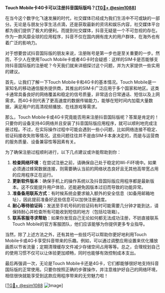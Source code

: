 **Touch Mobile卡4G卡可以注册抖音国际版吗？[[TG💪+ @esim1088](https://t.me/s/esim1088)]**

在当今这个数字化飞速发展的时代，社交媒体已经成为我们生活中不可或缺的一部分。无论是与朋友分享生活点滴，还是获取最新的资讯和娱乐内容，社交媒体平台都为我们提供了极大的便利。而提到社交媒体，抖音无疑是一个不可忽视的存在。作为一款风靡全球的应用程序，抖音不仅在国内拥有庞大的用户群体，在海外也有着广泛的影响力。

对于想要尝试抖音国际版的朋友来说，注册账号是第一步也是至关重要的一步。然而，不少人在使用Touch Mobile卡或者4G卡时会疑惑：这样的SIM卡是否能够支持抖音国际版的注册呢？今天我们就来详细探讨这个问题，并为大家提供一些实用的建议。

首先，让我们了解一下Touch Mobile卡和4G卡的基本情况。Touch Mobile是一家知名的移动通信服务提供商，其推出的SIM卡广泛应用于多个国家和地区。这类卡通常具备良好的网络覆盖和稳定的信号质量，非常适合日常通话、短信以及上网需求。而4G卡则代表了更高速度的数据传输能力，能够在短时间内加载大量数据，满足用户的高清视频播放、在线游戏等需求。

那么，Touch Mobile卡或4G卡究竟能否用来注册抖音国际版呢？答案是肯定的！只要你的设备支持4G网络并且安装了抖音国际版应用程序，就可以顺利地完成注册过程。不过，在实际操作过程中可能会遇到一些小问题，比如网络连接不稳定、验证码接收失败等情况。这些问题往往并不是由SIM卡本身决定的，而是与运营商的服务质量、设备兼容性等因素有关。

为了确保注册过程顺利进行，以下几点建议或许能帮助到你：

1. **检查网络环境**：在尝试注册之前，请确保自己处于稳定的Wi-Fi环境中。如果必须通过蜂窝数据连接，则需要确认当前的网络状态良好且无其他高带宽占用的应用程序正在运行。
2. **更新软件版本**：确保手机上的操作系统以及抖音国际版应用程序都是最新版本。这不仅能提升用户体验，还能避免因版本过旧而导致的功能异常。
3. **准备备用联系方式**：有时候系统会要求输入额外的安全信息（如备用邮箱地址），因此提前准备好这些信息可以加快注册速度。
4. **耐心等待验证码**：发送至手机号码的验证码有时可能需要几分钟才能到达，请保持耐心并检查所有可能收到短信的地方（包括垃圾箱）。
5. **联系客服寻求帮助**：如果你发现自己无论如何都无法成功注册，不妨直接联系Touch Mobile的官方客服团队，他们应该能够为你提供更多专业指导。

当然，除了上述方法之外，还有其他一些技巧可以帮助你更好地利用Touch Mobile卡或4G卡享受抖音带来的乐趣。例如，可以通过调整应用设置来优化播放画质以节省流量；定期清理缓存文件减少存储空间占用等等。总之，合理规划自己的使用习惯不仅可以让体验更加顺畅，同时也能够有效控制成本支出。

最后再强调一次，无论是Touch Mobile卡还是4G卡，它们都能够很好地支持抖音国际版的正常使用。只要你按照正确的步骤操作，并注意维护好自己的网络环境，相信很快就能享受到这款应用程序带来的无穷魅力啦！

[[TG💪+ @esim1088](https://t.me/s/esim1088) ![Image](https://i.postimg.cc/4NQfJmqS/Snipaste-2025-05-13-00-14-12.png)]